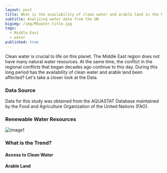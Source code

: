 ```yaml
---
layout: post
title: What is the availability of clean water and arable land in the Middle East?
subtitle: Analizing water data from the UN
bigimg: /img/MEwater.title.jpg
tags:
  - Middle East
  - water
published: true
---
```

Clean water is crucial to life on this planet.  The Middle East region does not have many natural water resources. At the same time, the conflict in the regional conflicts that began decades ago continue to this day. During this long period has the availability of clean water and arable land been affected? Let's take a closer look at the Data.

### Data Source
Data for this study was obtained from the AQUASTAT Database maintained by the  Food and Agriculture Organization of the United Nations (FAO).

### Renewable Water Resources
![image1](https://github.com/ed-chin-git/ed-chin-git.github.io/raw/master/img/MEwater/FAO%20Renewable%20Water%20Resources%20MAP.JPG)

### What is the Trend?

#### Access to Clean Water

#### Arable Land
